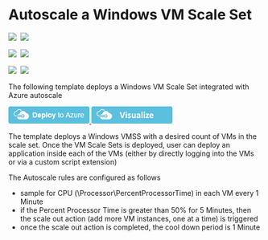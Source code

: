 # Autoscale a Windows VM Scale Set

<IMG SRC="https://azurequickstartsservice.blob.core.windows.net/badges/201-vmss-windows-autoscale/PublicLastTestDate.svg" />&nbsp;
<IMG SRC="https://azurequickstartsservice.blob.core.windows.net/badges/201-vmss-windows-autoscale/PublicDeployment.svg" />&nbsp;

<IMG SRC="https://azurequickstartsservice.blob.core.windows.net/badges/201-vmss-windows-autoscale/FairfaxLastTestDate.svg" />&nbsp;
<IMG SRC="https://azurequickstartsservice.blob.core.windows.net/badges/201-vmss-windows-autoscale/FairfaxDeployment.svg" />&nbsp;

<IMG SRC="https://azurequickstartsservice.blob.core.windows.net/badges/201-vmss-windows-autoscale/BestPracticeResult.svg" />&nbsp;
<IMG SRC="https://azurequickstartsservice.blob.core.windows.net/badges/201-vmss-windows-autoscale/CredScanResult.svg" />&nbsp;

The following template deploys a Windows VM Scale Set integrated with Azure autoscale

<a href="https://portal.azure.com/#create/Microsoft.Template/uri/https%3A%2F%2Fraw.githubusercontent.com%2FAzure%2Fazure-quickstart-templates%2Fmaster%2F201-vmss-windows-autoscale%2Fazuredeploy.json" target="_blank">
    <img src="https://raw.githubusercontent.com/Azure/azure-quickstart-templates/master/1-CONTRIBUTION-GUIDE/images/deploytoazure.png"/>
</a>
<a href="http://armviz.io/#/?load=https%3A%2F%2Fraw.githubusercontent.com%2FAzure%2Fazure-quickstart-templates%2Fmaster%2F201-vmss-windows-autoscale%2Fazuredeploy.json" target="_blank">
    <img src="https://raw.githubusercontent.com/Azure/azure-quickstart-templates/master/1-CONTRIBUTION-GUIDE/images/visualizebutton.png"/>
</a>

The template deploys a Windows VMSS with a desired count of VMs in the scale set. Once the VM Scale Sets is deployed, user can deploy an application inside each of the VMs (either by directly logging into the VMs or via a custom script extension)

The Autoscale rules are configured as follows

- sample for CPU (\\Processor\\PercentProcessorTime) in each VM every 1 Minute
- if the Percent Processor Time is greater than 50% for 5 Minutes, then the scale out action (add more VM instances, one at a time) is triggered
- once the scale out action is completed, the cool down period is 1 Minute

